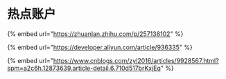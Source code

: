 # 热点账户

{% embed url="https://zhuanlan.zhihu.com/p/257138102" %}

{% embed url="https://developer.aliyun.com/article/936335" %}

{% embed url="https://www.cnblogs.com/zyl2016/articles/9928567.html?spm=a2c6h.12873639.article-detail.6.710d517brKxjEq" %}
